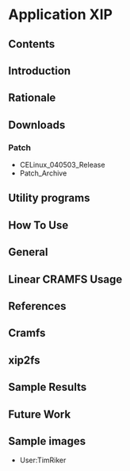 # Application XIP
## Contents
## Introduction
## Rationale
## Downloads
### Patch
* CELinux_040503_Release
* Patch_Archive
## Utility programs
## How To Use
## General
## Linear CRAMFS Usage
## References
## Cramfs
## xip2fs
## Sample Results
## Future Work
## Sample images
* User:TimRiker
